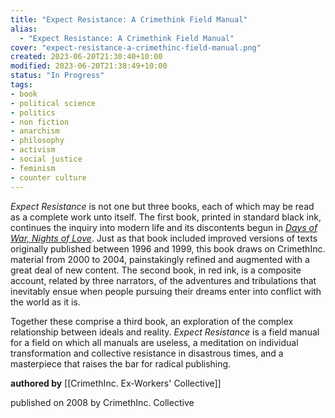 ```yaml
---
title: "Expect Resistance: A Crimethink Field Manual"
alias:
  - "Expect Resistance: A Crimethink Field Manual"
cover: "expect-resistance-a-crimethinc-field-manual.png"
created: 2023-06-20T21:30:40+10:00
modified: 2023-06-20T21:38:49+10:00
status: "In Progress"
tags:
- book
- political science
- politics
- non fiction
- anarchism
- philosophy
- activism
- social justice
- feminism
- counter culture
---
```


_Expect Resistance_ is not one but three books, each of which may be read as a complete work unto itself. The first book, printed in standard black ink, continues the inquiry into modern life and its discontents begun in _[Days of War, Nights of Love](https://crimethinc.com/books/days-of-war-nights-of-love)_. Just as that book included improved versions of texts originally published between 1996 and 1999, this book draws on CrimethInc. material from 2000 to 2004, painstakingly refined and augmented with a great deal of new content. The second book, in red ink, is a composite account, related by three narrators, of the adventures and tribulations that inevitably ensue when people pursuing their dreams enter into conflict with the world as it is.

Together these comprise a third book, an exploration of the complex relationship between ideals and reality. _Expect Resistance_ is a field manual for a field on which all manuals are useless, a meditation on individual transformation and collective resistance in disastrous times, and a masterpiece that raises the bar for radical publishing.

**authored by** [[CrimethInc. Ex-Workers' Collective]]

published on 2008 by CrimethInc. Collective